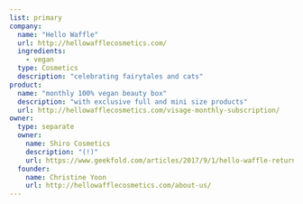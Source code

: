 ```yaml
---
list: primary
company:
  name: "Hello Waffle"
  url: http://hellowafflecosmetics.com/
  ingredients:
    - vegan
  type: Cosmetics
  description: "celebrating fairytales and cats"
product:
  name: "monthly 100% vegan beauty box"
  description: "with exclusive full and mini size products"
  url: http://hellowafflecosmetics.com/visage-monthly-subscription/
owner:
  type: separate
  owner:
    name: Shiro Cosmetics
    description: "(!)"
    url: https://www.geekfold.com/articles/2017/9/1/hello-waffle-returns-shiro-cosmetics-founder-discusses-acquisition-and-future-as-site-reopens
  founder:
    name: Christine Yoon
    url: http://hellowafflecosmetics.com/about-us/
---
```


